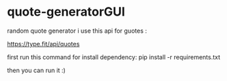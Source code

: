 # quote-generatorGUI

random quote generator 
i use this api for guotes :

https://type.fit/api/quotes

first run this command for install dependency:
pip install -r requirements.txt

then you can run it :)
